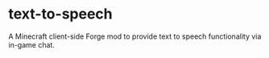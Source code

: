 text-to-speech
==============

A Minecraft client-side Forge mod to provide text to speech functionality via in-game chat.

